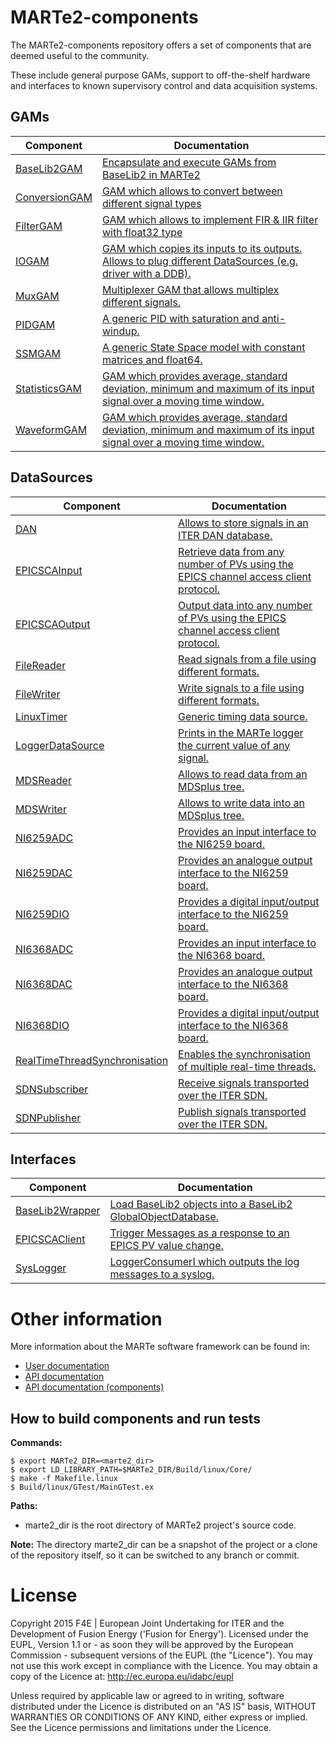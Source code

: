 # MARTe2-components

The MARTe2-components repository offers a set of components that are deemed useful to the community. 

These include general purpose GAMs, support to off-the-shelf hardware and interfaces to known supervisory control and data acquisition systems.

## GAMs

| Component | Documentation |
| --------- | ------------- |
| [BaseLib2GAM](https://vcis-gitlab.f4e.europa.eu/aneto/MARTe2-components/tree/master/Source/Components/GAMs/BaseLib2GAM) | [Encapsulate and execute GAMs from BaseLib2 in MARTe2](https://vcis-jenkins.f4e.europa.eu/job/MARTe2-Components-docs-master/doxygen/classMARTe_1_1BaseLib2GAM.html)|
| [ConversionGAM](https://vcis-gitlab.f4e.europa.eu/aneto/MARTe2-components/tree/master/Source/Components/GAMs/ConversionGAM) | [GAM which allows to convert between different signal types](https://vcis-jenkins.f4e.europa.eu/job/MARTe2-Components-docs-master/doxygen/classMARTe_1_1ConversionGAM.html)|
| [FilterGAM](https://vcis-gitlab.f4e.europa.eu/aneto/MARTe2-components/tree/master/Source/Components/GAMs/FilterGAM) | [GAM which allows to implement FIR & IIR filter with float32 type](https://vcis-jenkins.f4e.europa.eu/job/MARTe2-Components-docs-master/doxygen/classMARTe_1_1FilterGAM.html)|
| [IOGAM](https://vcis-gitlab.f4e.europa.eu/aneto/MARTe2-components/tree/master/Source/Components/GAMs/IOGAM) | [GAM which copies its inputs to its outputs. Allows to plug different DataSources (e.g. driver with a DDB).](https://vcis-jenkins.f4e.europa.eu/job/MARTe2-Components-docs-master/doxygen/classMARTe_1_1IOGAM.html)|
| [MuxGAM](https://vcis-gitlab.f4e.europa.eu/aneto/MARTe2-components/tree/master/Source/Components/GAMs/MuxGAM) | [Multiplexer GAM that allows multiplex different signals.](https://vcis-jenkins.f4e.europa.eu/job/MARTe2-Components-docs-master/doxygen/classMARTe_1_1MuxGAM.html)|
| [PIDGAM](https://vcis-gitlab.f4e.europa.eu/aneto/MARTe2-components/tree/master/Source/Components/GAMs/PIDGAM) | [A generic PID with saturation and anti-windup.](https://vcis-jenkins.f4e.europa.eu/job/MARTe2-Components-docs-master/doxygen/classMARTe_1_1PIDGAM.html)|
| [SSMGAM](https://vcis-gitlab.f4e.europa.eu/aneto/MARTe2-components/tree/master/Source/Components/GAMs/SSMGAM) | [A generic State Space model with constant matrices and float64.](https://vcis-jenkins.f4e.europa.eu/job/MARTe2-Components-docs-master/doxygen/classMARTe_1_1SSMGAM.html)|
| [StatisticsGAM](https://vcis-gitlab.f4e.europa.eu/aneto/MARTe2-components/tree/master/Source/Components/GAMs/StatisticsGAM) | [GAM which provides average, standard deviation, minimum and maximum of its input signal over a moving time window.](https://vcis-jenkins.f4e.europa.eu/job/MARTe2-Components-docs-master/doxygen/classMARTe_1_1StatisticsGAM.html)|
| [WaveformGAM](https://vcis-gitlab.f4e.europa.eu/aneto/MARTe2-components/tree/master/Source/Components/GAMs/WaveformGAM) | [GAM which provides average, standard deviation, minimum and maximum of its input signal over a moving time window.](https://vcis-jenkins.f4e.europa.eu/job/MARTe2-Components-docs-master/doxygen/classMARTe_1_1Waveform.html)|

## DataSources

| Component | Documentation |
| --------- | ------------- |
| [DAN](https://vcis-gitlab.f4e.europa.eu/aneto/MARTe2-components/tree/master/Source/Components/DataSources/DAN) | [Allows to store signals in an ITER DAN database.](https://vcis-jenkins.f4e.europa.eu/job/MARTe2-Components-docs-master/doxygen/classMARTe_1_1DANSource.html)|
| [EPICSCAInput](https://vcis-gitlab.f4e.europa.eu/aneto/MARTe2-components/tree/master/Source/Components/DataSources/EPICSCA) | [Retrieve data from any number of PVs using the EPICS channel access client protocol.](https://vcis-jenkins.f4e.europa.eu/job/MARTe2-Components-docs-master/doxygen/classMARTe_1_1EPICSCAInput.html)|
| [EPICSCAOutput](https://vcis-gitlab.f4e.europa.eu/aneto/MARTe2-components/tree/master/Source/Components/DataSources/EPICSCA) | [Output data into any number of PVs using the EPICS channel access client protocol.](https://vcis-jenkins.f4e.europa.eu/job/MARTe2-Components-docs-master/doxygen/classMARTe_1_1EPICSCAOutput.html)|
| [FileReader](https://vcis-gitlab.f4e.europa.eu/aneto/MARTe2-components/tree/master/Source/Components/DataSources/FileDataSource) | [Read signals from a file using different formats.](https://vcis-jenkins.f4e.europa.eu/job/MARTe2-Components-docs-master/doxygen/classMARTe_1_1FileReader.html)|
| [FileWriter](https://vcis-gitlab.f4e.europa.eu/aneto/MARTe2-components/tree/master/Source/Components/DataSources/FileDataSource) | [Write signals to a file using different formats.](https://vcis-jenkins.f4e.europa.eu/job/MARTe2-Components-docs-master/doxygen/classMARTe_1_1FileWriter.html)|
| [LinuxTimer](https://vcis-gitlab.f4e.europa.eu/aneto/MARTe2-components/tree/master/Source/Components/DataSources/LinuxTimer) | [Generic timing data source.](https://vcis-jenkins.f4e.europa.eu/job/MARTe2-Components-docs-master/doxygen/classMARTe_1_1LinuxTimer.html)|
| [LoggerDataSource](https://vcis-gitlab.f4e.europa.eu/aneto/MARTe2-components/tree/master/Source/Components/DataSources/LoggerDataSource) | [Prints in the MARTe logger the current value of any signal.](https://vcis-jenkins.f4e.europa.eu/job/MARTe2-Components-docs-master/doxygen/classMARTe_1_1LoggerDataSource.html)|
| [MDSReader](https://vcis-gitlab.f4e.europa.eu/aneto/MARTe2-components/tree/master/Source/Components/DataSources/MDSReader) | [Allows to read data from an MDSplus tree.](https://vcis-jenkins.f4e.europa.eu/job/MARTe2-Components-docs-master/doxygen/classMARTe_1_1MDSReader.html)|
| [MDSWriter](https://vcis-gitlab.f4e.europa.eu/aneto/MARTe2-components/tree/master/Source/Components/DataSources/MDSWriter) | [Allows to write data into an MDSplus tree.](https://vcis-jenkins.f4e.europa.eu/job/MARTe2-Components-docs-master/doxygen/classMARTe_1_1MDSWriter.html)|
| [NI6259ADC](https://vcis-gitlab.f4e.europa.eu/aneto/MARTe2-components/tree/master/Source/Components/DataSources/NI6259) | [Provides an input interface to the NI6259 board.](https://vcis-jenkins.f4e.europa.eu/job/MARTe2-Components-docs-master/doxygen/classMARTe_1_1NI6259ADC.html)|
| [NI6259DAC](https://vcis-gitlab.f4e.europa.eu/aneto/MARTe2-components/tree/master/Source/Components/DataSources/NI6259) | [Provides an analogue output interface to the NI6259 board.](https://vcis-jenkins.f4e.europa.eu/job/MARTe2-Components-docs-master/doxygen/classMARTe_1_1NI6259DAC.html)|
| [NI6259DIO](https://vcis-gitlab.f4e.europa.eu/aneto/MARTe2-components/tree/master/Source/Components/DataSources/NI6259) | [Provides a digital input/output interface to the NI6259 board.](https://vcis-jenkins.f4e.europa.eu/job/MARTe2-Components-docs-master/doxygen/classMARTe_1_1NI6259DIO.html)|
| [NI6368ADC](https://vcis-gitlab.f4e.europa.eu/aneto/MARTe2-components/tree/master/Source/Components/DataSources/NI6368) | [Provides an input interface to the NI6368 board.](https://vcis-jenkins.f4e.europa.eu/job/MARTe2-Components-docs-master/doxygen/classMARTe_1_1NI6368ADC.html)|
| [NI6368DAC](https://vcis-gitlab.f4e.europa.eu/aneto/MARTe2-components/tree/master/Source/Components/DataSources/NI6368) | [Provides an analogue output interface to the NI6368 board.](https://vcis-jenkins.f4e.europa.eu/job/MARTe2-Components-docs-master/doxygen/classMARTe_1_1NI6368DAC.html)|
| [NI6368DIO](https://vcis-gitlab.f4e.europa.eu/aneto/MARTe2-components/tree/master/Source/Components/DataSources/NI6368) | [Provides a digital input/output interface to the NI6368 board.](https://vcis-jenkins.f4e.europa.eu/job/MARTe2-Components-docs-master/doxygen/classMARTe_1_1NI6368DIO.html)|
| [RealTimeThreadSynchronisation](https://vcis-gitlab.f4e.europa.eu/aneto/MARTe2-components/tree/master/Source/Components/DataSources/RealTimeThreadSynchronisation) | [Enables the synchronisation of multiple real-time threads.](https://vcis-jenkins.f4e.europa.eu/job/MARTe2-Components-docs-master/doxygen/classMARTe_1_1RealTimeThreadSynchronisation.html)|
| [SDNSubscriber](https://vcis-gitlab.f4e.europa.eu/aneto/MARTe2-components/tree/master/Source/Components/DataSources/SDN) | [Receive signals transported over the ITER SDN.](https://vcis-jenkins.f4e.europa.eu/job/MARTe2-Components-docs-master/doxygen/classMARTe_1_1SDNSubscriber.html)|
| [SDNPublisher](https://vcis-gitlab.f4e.europa.eu/aneto/MARTe2-components/tree/master/Source/Components/DataSources/SDN) | [Publish signals transported over the ITER SDN.](https://vcis-jenkins.f4e.europa.eu/job/MARTe2-Components-docs-master/doxygen/classMARTe_1_1SDNPublisher.html)|

## Interfaces

| Component | Documentation |
| --------- | ------------- |
| [BaseLib2Wrapper](https://vcis-gitlab.f4e.europa.eu/aneto/MARTe2-components/tree/master/Source/Components/Interfaces/BaseLib2Wrapper) | [Load BaseLib2 objects into a BaseLib2 GlobalObjectDatabase.](https://vcis-jenkins.f4e.europa.eu/job/MARTe2-Components-docs-master/doxygen/classMARTe_1_1BaseLib2Wrapper.html)|
| [EPICSCAClient](https://vcis-gitlab.f4e.europa.eu/aneto/MARTe2-components/tree/master/Source/Components/Interfaces/EPICS) | [Trigger Messages as a response to an EPICS PV value change.](https://vcis-jenkins.f4e.europa.eu/job/MARTe2-Components-docs-master/doxygen/classMARTe_1_1EPICSCAClient.html)|
| [SysLogger](https://vcis-gitlab.f4e.europa.eu/aneto/MARTe2-components/tree/master/Source/Components/Interfaces/SysLogger) | [LoggerConsumerI which outputs the log messages to a syslog.](https://vcis-jenkins.f4e.europa.eu/job/MARTe2-Components-docs-master/doxygen/classMARTe_1_1SysLogger.html)|

# Other information

More information about the MARTe software framework can be found in: 

- [User documentation](https://vcis.f4e.europa.eu/marte2-docs/master/html/)
- [API documentation](https://vcis-jenkins.f4e.europa.eu/job/MARTe2-docs-master/doxygen/annotated.html)
- [API documentation (components)](https://vcis-jenkins.f4e.europa.eu/job/MARTe2-components-docs-master/doxygen/annotated.html)

## How to build components and run tests

**Commands:**
```
$ export MARTe2_DIR=<marte2_dir>
$ export LD_LIBRARY_PATH=$MARTe2_DIR/Build/linux/Core/
$ make -f Makefile.linux
$ Build/linux/GTest/MainGTest.ex
```	
**Paths:**
+ marte2_dir is the root directory of MARTe2 project's source code.

**Note:** The directory marte2_dir can be a snapshot of the project or a clone of the repository itself, so it can be switched to any branch or commit.

# License

Copyright 2015 F4E | European Joint Undertaking for ITER and the Development of Fusion Energy ('Fusion for Energy').
Licensed under the EUPL, Version 1.1 or - as soon they will be approved by the European Commission - subsequent versions of the EUPL (the "Licence"). You may not use this work except in compliance with the Licence. You may obtain a copy of the Licence at: http://ec.europa.eu/idabc/eupl

Unless required by applicable law or agreed to in writing, software distributed under the Licence is distributed on an "AS IS" basis, WITHOUT WARRANTIES OR CONDITIONS OF ANY KIND, either express or implied. See the Licence permissions and limitations under the Licence.
